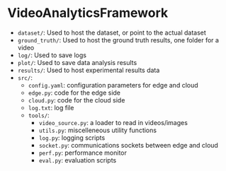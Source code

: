 # VideoAnalyticsFramework

- `dataset/`: Used to host the dataset, or point to the actual dataset
- `ground_truth/`: Used to host the ground truth results, one folder for a video
- `log/`: Used to save logs
- `plot/`: Used to save data analysis results
- `results/`: Used to host experimental results data
- `src/`:
    - `config.yaml`: configuration parameters for edge and cloud
    - `edge.py`: code for the edge side
    - `cloud.py`: code for the cloud side
    - `log.txt`: log file
    - `tools/`:
        - `video_source.py`: a loader to read in videos/images
        - `utils.py`: miscelleneous utility functions
        - `log.py`: logging scripts
        - `socket.py`: communications sockets between edge and cloud
        - `perf.py`: performance monitor
        - `eval.py`: evaluation scripts